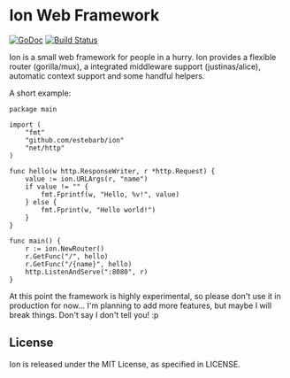 # Ion Web Framework
[![GoDoc](https://godoc.org/github.com/estebarb/ion?status.svg)](http://godoc.org/github.com/estebarb/ion)
[![Build Status](https://travis-ci.org/estebarb/ion.svg?branch=master)](https://travis-ci.org/estebarb/ion)


Ion is a small web framework for people in a hurry.
Ion provides a flexible router (gorilla/mux),
a integrated middleware support (justinas/alice), automatic
context support and some handful helpers.

A short example:

	package main

	import (
		"fmt"
		"github.com/estebarb/ion"
		"net/http"
	)

	func hello(w http.ResponseWriter, r *http.Request) {
		value := ion.URLArgs(r, "name")
		if value != "" {
			fmt.Fprintf(w, "Hello, %v!", value)
		} else {
			fmt.Fprint(w, "Hello world!")
		}
	}

	func main() {
		r := ion.NewRouter()
		r.GetFunc("/", hello)
		r.GetFunc("/{name}", hello)
		http.ListenAndServe(":8080", r)
	}
	
At this point the framework is highly experimental, so please don't
use it in production for now... I'm planning to add more features,
but maybe I will break things. Don't say I don't tell you! :p

## License

Ion is released under the MIT License, as specified in LICENSE.
